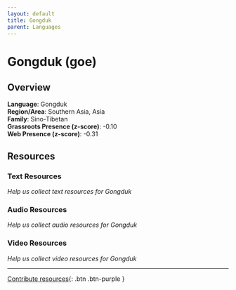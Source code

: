 ```yaml
---
layout: default
title: Gongduk
parent: Languages
---
```


# Gongduk (goe)

## Overview

**Language**: Gongduk  
**Region/Area**: Southern Asia, Asia  
**Family**: Sino-Tibetan  
**Grassroots Presence (z-score)**: -0.10  
**Web Presence (z-score)**: -0.31  

## Resources

### Text Resources
*Help us collect text resources for Gongduk*

### Audio Resources
*Help us collect audio resources for Gongduk*

### Video Resources
*Help us collect video resources for Gongduk*

---

[Contribute resources](https://forms.office.com/e/1SfLJx3u1r){: .btn .btn-purple }
